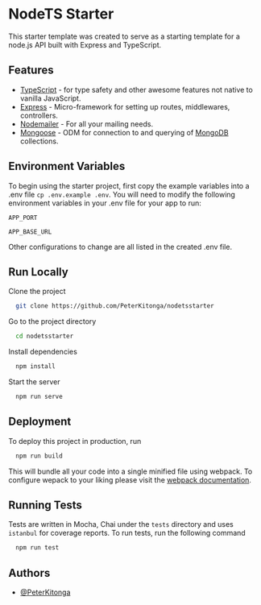 # NodeTS Starter

This starter template was created to serve as a starting template for a node.js API built with Express and TypeScript.


## Features

- [TypeScript](https://www.typescriptlang.org/) - for type safety and other awesome features not native to vanilla JavaScript.
- [Express](https://expressjs.com/) - Micro-framework for setting up routes, middlewares, controllers.
- [Nodemailer](https://nodemailer.com/) - For all your mailing needs.
- [Mongoose](https://mongoosejs.com/) - ODM for connection to and querying of [MongoDB](https://www.mongodb.com/) collections.

  
## Environment Variables

To begin using the starter project, first copy the example variables into a .env file ```cp .env.example .env```. You will need to modify the following environment variables in your .env file for your app to run:

```APP_PORT```

```APP_BASE_URL```

Other configurations to change are all listed in the created .env file.
  
## Run Locally

Clone the project

```bash
  git clone https://github.com/PeterKitonga/nodetsstarter
```

Go to the project directory

```bash
  cd nodetsstarter
```

Install dependencies

```bash
  npm install
```

Start the server

```bash
  npm run serve
```

  
## Deployment

To deploy this project in production, run

```bash
  npm run build
```

This will bundle all your code into a single minified file using webpack. To configure wepack to your liking please visit the [webpack documentation](https://webpack.js.org/configuration).
## Running Tests

Tests are written in Mocha, Chai under the ```tests``` directory and uses ```istanbul``` for coverage reports. To run tests, run the following command

```bash
  npm run test
```

  
## Authors

- [@PeterKitonga](https://www.github.com/PeterKitonga)

  